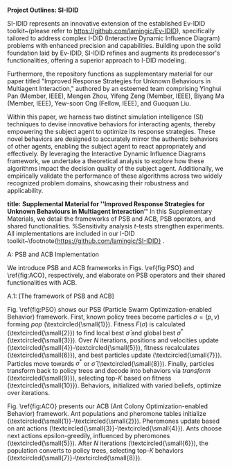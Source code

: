 **Project Outlines: SI-IDID**

SI-IDID represents an innovative extension of the established Ev-IDID toolkit~(please refer to https://github.com/lamingic/Ev-IDID), specifically tailored to address complex I-DID (Interactive Dynamic Influence Diagram) problems with enhanced precision and capabilities. Building upon the solid foundation laid by Ev-IDID, SI-IDID refines and augments its predecessor's functionalities, offering a superior approach to I-DID modeling.

Furthermore, the repository functions as supplementary material for our paper titled "Improved Response Strategies for Unknown Behaviours in Multiagent Interaction," authored by an esteemed team comprising Yinghui Pan (Member, IEEE), Mengen Zhou, Yifeng Zeng (Member, IEEE), Biyang Ma (Member, IEEE), Yew-soon Ong (Fellow, IEEE), and Guoquan Liu.

Within this paper, we harness two distinct simulation intelligence (SI) techniques to devise innovative behaviors for interacting agents, thereby empowering the subject agent to optimize its response strategies. These novel behaviors are designed to accurately mirror the authentic behaviors of other agents, enabling the subject agent to react appropriately and effectively. By leveraging the Interactive Dynamic Influence Diagrams framework, we undertake a theoretical analysis to explore how these algorithms impact the decision quality of the subject agent. Additionally, we empirically validate the performance of these algorithms across two widely recognized problem domains, showcasing their robustness and applicability.

**title:**
**Supplemental Material for ''Improved Response Strategies for Unknown Behaviours in Multiagent Interaction''**
In this Supplementary Materials, we detail the frameworks of PSB and ACB, PSB operators, and shared functionalities. %Sensitivity analysis $t$-tests strengthen experiments. All implementations are included in our I-DID toolkit~\footnote{https://github.com/lamingic/SI-IDID} .

A: PSB and ACB Implementation

We introduce PSB and ACB frameworks in Figs. \ref{fig:PSO} and \ref{fig:ACO}, respectively, and elaborate on PSB operators and their shared functionalities with ACB.

A.1: [The framework of  PSB and ACB]
 
Fig. \ref{fig:PSO} shows our PSB (Particle Swarm Optimization-enabled Behavior) framework. First, known policy trees become particles $\sigma=(p,v)$ forming $pop$ (\textcircled{\small{1}}). Fitness $F(\sigma)$ is calculated (\textcircled{\small{2}}) to find local best $\bar{\sigma}$ and global best $\sigma^*$ (\textcircled{\small{3}}). Over $N$ iterations, positions and velocities update (\textcircled{\small{4}}-\textcircled{\small{5}}), fitness recalculates (\textcircled{\small{6}}), and best particles update (\textcircled{\small{7}}). Particles move towards $\sigma^*$ or $\bar{\sigma}$ (\textcircled{\small{8}}). Finally, particles transform back to policy trees and decode into behaviors via $transform$ (\textcircled{\small{9}}), selecting top-$K$ based on fitness (\textcircled{\small{10}}). Behaviors, initialized with varied beliefs, optimize over iterations.

Fig. \ref{fig:ACO} presents our ACB (Ant Colony Optimization-enabled Behavior) framework. Ant populations and pheromone tables initialize (\textcircled{\small{1}}-\textcircled{\small{2}}). Pheromones update based on ant actions (\textcircled{\small{3}}-\textcircled{\small{4}}). Ants choose next actions epsilon-greedily, influenced by pheromones (\textcircled{\small{5}}). After $N$ iterations (\textcircled{\small{6}}), the population converts to policy trees, selecting top-$K$ behaviors (\textcircled{\small{7}}-\textcircled{\small{8}}).
